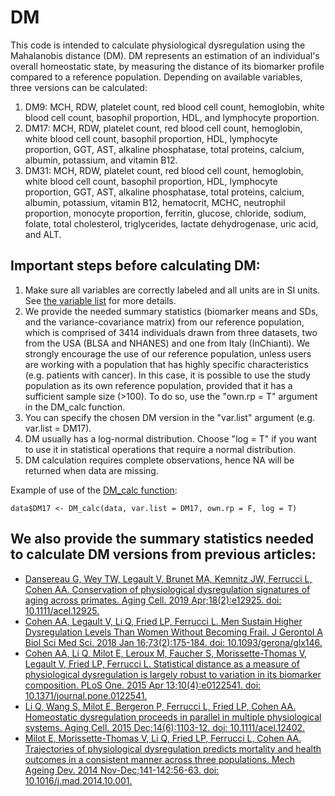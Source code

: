# DM

This code is intended to calculate physiological dysregulation using the Mahalanobis distance (DM). DM represents an estimation of an individual's overall homeostatic state, by measuring the distance of its biomarker profile compared to a reference population. Depending on available variables, three versions can be calculated:
1. DM9: MCH, RDW, platelet count, red blood cell count, hemoglobin, white blood cell count, basophil proportion, HDL, and lymphocyte proportion.
2. DM17: MCH, RDW, platelet count, red blood cell count, hemoglobin, white blood cell count, basophil proportion, HDL, lymphocyte proportion, GGT, AST, alkaline phosphatase, total proteins, calcium, albumin, potassium, and vitamin B12.
3. DM31: MCH, RDW, platelet count, red blood cell count, hemoglobin, white blood cell count, basophil proportion, HDL, lymphocyte proportion, GGT, AST, alkaline phosphatase, total proteins, calcium, albumin, potassium, vitamin B12, hematocrit, MCHC, neutrophil proportion, monocyte proportion, ferritin, glucose, chloride, sodium, folate, total cholesterol, triglycerides, lactate dehydrogenase, uric acid, and ALT.

## Important steps before calculating DM:
1. Make sure all variables are correctly labeled and all units are in SI units. See [the variable list](https://github.com/cohenaginglab/DM/blob/6262be62e8cfa90df7d1f1393f1ba48d991d2458/Variable%20units.pdf) for more details.
2. We provide the needed summary statistics (biomarker means and SDs, and the variance-covariance matrix) from our reference population, which is comprised of 3414 individuals drawn from three datasets, two from the USA (BLSA and NHANES) and one from Italy (InChianti). We strongly encourage the use of our reference population, unless users are working with a population that has highly specific characteristics (e.g. patients with cancer). In this case, it is possible to use the study population as its own reference population, provided that it has a sufficient sample size (>100). To do so, use the "own.rp = T" argument in the DM_calc function.
3. You can specify the chosen DM version in the "var.list" argument (e.g. var.list = DM17).
4. DM usually has a log-normal distribution. Choose "log = T" if you want to use it in statistical operations that require a normal distribution.
5. DM calculation requires complete observations, hence NA will be returned when data are missing.

Example of use of the [DM_calc function](https://github.com/cohenaginglab/DM/blob/9a29f512b20c901be2a82c984b7b8dc1a1e78e0d/DM%20calculation.R):
```
data$DM17 <- DM_calc(data, var.list = DM17, own.rp = F, log = T)
```

## We also provide the summary statistics needed to calculate DM versions from previous articles:
- [Dansereau G, Wey TW, Legault V, Brunet MA, Kemnitz JW, Ferrucci L, Cohen AA. Conservation of physiological dysregulation signatures of aging across primates. Aging Cell. 2019 Apr;18(2):e12925. doi: 10.1111/acel.12925.]()
- [Cohen AA, Legault V, Li Q, Fried LP, Ferrucci L. Men Sustain Higher Dysregulation Levels Than Women Without Becoming Frail. J Gerontol A Biol Sci Med Sci. 2018 Jan 16;73(2):175-184. doi: 10.1093/gerona/glx146.](https://github.com/cohenaginglab/DM/blob/77c32394e36bc7ff092a0ad5fbd752b78ec44094/Cohen2018/)
- [Cohen AA, Li Q, Milot E, Leroux M, Faucher S, Morissette-Thomas V, Legault V, Fried LP, Ferrucci L. Statistical distance as a measure of physiological dysregulation is largely robust to variation in its biomarker composition. PLoS One. 2015 Apr 13;10(4):e0122541. doi: 10.1371/journal.pone.0122541.](https://github.com/cohenaginglab/DM/blob/e9b8bf261c93aa71a8221fce87f52ea4aeded3cb/Cohen2015/)
- [Li Q, Wang S, Milot E, Bergeron P, Ferrucci L, Fried LP, Cohen AA. Homeostatic dysregulation proceeds in parallel in multiple physiological systems. Aging Cell. 2015 Dec;14(6):1103-12. doi: 10.1111/acel.12402.](https://github.com/cohenaginglab/DM/blob/e9b8bf261c93aa71a8221fce87f52ea4aeded3cb/Li2015/)
- [Milot E, Morissette-Thomas V, Li Q, Fried LP, Ferrucci L, Cohen AA. Trajectories of physiological dysregulation predicts mortality and health outcomes in a consistent manner across three populations. Mech Ageing Dev. 2014 Nov-Dec;141-142:56-63. doi: 10.1016/j.mad.2014.10.001.]()
